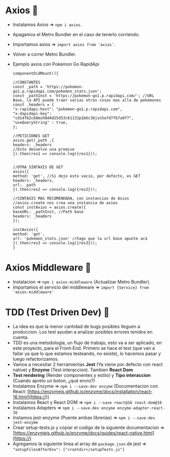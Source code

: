 # Axios 🚀️

* Instalamos Axios => `npm i axios`.
* Apagamos el Metro Bundler en el caso de tenerlo corriendo.
* Importamos axios => `import axios from 'axios'`.
* Volver a correr Metro Bundler.
* Ejemplo axios con Pokemon Go RapidApi

  ```
  componentDidMount(){

  //CONSTANTES
  const _path = 'https://pokemon-go1.p.rapidapi.com/pokemon_stats.json';
  const _pathInst = 'https://pokemon-go1.p.rapidapi.com/'; //URL Base, la API puede traer varias otras cosas mas alla de pokemones
  const _headers = {
  "x-rapidapi-host": "pokemon-go1.p.rapidapi.com",
  "x-dapidapi-key": "cd14fb2c68msh0d4d25d53c61133p1b6c38jsn5e7d7fb7a9f7",
  "useQueryString" : true,
  };

  //PETICIONES GET
  axios.get(_path ,{
  headers: _headers
  //Esto devuelve una promise
  }).then(res1 => console.log({res1}));


  //OTRA SINTAXIS DE GET
  axios({
  method: 'get', //Si dejo esto vacio, por defecto, es GET
  headers: _headers,
  url: _path
  }).then(res2 => console.log({res2}));

  //SINTAXIS MAS RECOMENDADA, con instancias de Axios
  //axios.create nos crea una instancia de axios
  const instAxios = axios.create({
  baseURL: _pathInst, //Path base
  headers: _headers
  });

  instAxios({
  method: 'get',
  url: 'pokemon_stats.json' //hago que la url base apunte acá
  }).then(res3 => console.log({res3}));
  }
  ```

# Axios Middleware 🚀️

* Instalacion => `npm i axios-middleware` (Actualizar Metro Bundler).
* Importamos el servicio del middleware => `import {Service} from 'axios-middleware'`

# TDD (Test Driven Dev) 👀️

* La idea es que la menor cantidad de bugs posibles lleguen a produccion. Los test ayudan a analizar posibles errores tenidos en cuenta.
* TDD es una metodologia, un flujo de trabajo, esto va a ser aplicado, en este proyecto, para el Front-End. Primero se hace el test (que van a fallar ya que lo que estamos testeando, no existe), lo hacemos pasar y luego refactorizamos.
* Vamos a necesitar 2 herramientas **Jest** (Ya viene por defecto con react native) y **Enzyme** (Test interaccion). Tambien **React Dom**
* **Test rendering** (Render componentes y estilo) y **Tipo interaccion** (Cuando apreto un boton, ¿qué envio?)
* Instalamos Enzyme => `npm i --save-dev enzyme` (Documentacion con React: [https://enzymejs.github.io/enzyme/docs/installation/react-16.html](https://))
* Instalamos React y React DOM => `npm i --save react@16 react-dom@16`
* Instalamos Adapters => `npm i --save-dev enzyme enzyme-adapter-react-16`
* Instamos jest-enzyme (Puente ambas librerias) => `npm i --save-dev jest-enzyme`
* Crear setup-tests.js y copiar el codigo de la siguiente documentacion => [https://enzymejs.github.io/enzyme/docs/guides/react-native.html](https://)
* Agregamos la siguiente linea al array de `package.json` de jest => `"setupFilesAfterEnv": ["<rootdir>/setupTests.js"]`
